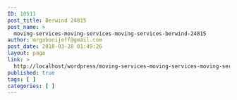 ```yaml
---
ID: 10511
post_title: Berwind 24815
post_name: >
  moving-services-moving-services-moving-services-berwind-24815
author: mrgabonijeff@gmail.com
post_date: 2018-03-28 01:49:26
layout: page
link: >
  http://localhost/wordpress/moving-services-moving-services-moving-services-berwind-24815/
published: true
tags: [ ]
categories: [ ]
---
```

